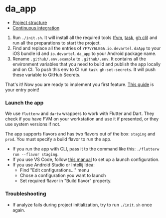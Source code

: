 # da_app

- [Project structure](docs/project_structure.md)
- [Continuous integration](docs/ci.md)

1. Run `./init.sh`. It will install all the required tools ([fvm](https://fvm.app/), [task](https://taskfile.dev/), [gh cli](https://cli.github.com/)) and run all the preparations to start the project.
2. Find and replace all the entries of `YF7VY6LB6A.io.devartel.daApp` to your iOS bundle id and `io.devartel.da_app` to your Android package name. 
3. Rename `.github/.env.example` to `.github/.env`. It contains all the environment variables that you need to build and publish the app locally and on CI. To push this env to CI run `task gh-set-secrets`. It will push these variable to GitHub Secrets.

That's it! Now you are ready to implement you first feature. [This guide](docs/feature.md) is your entry point!

### Launch the app

We use `flutterw` and `dartw` wrappers to work with Flutter and Dart. They check if you have FVM on your workstation
and use it if presented, or they use system versions if not.

The app supports flavors and has two flavors out of the box: `staging` and `prod`. 
You must specify a build flavor to run the app.
- If you run the app with CLI, pass it to the command like this: `./flutterw run --flavor staging`.
- If you use VS Code, follow [this manual](https://pub.dev/packages/signals) to set up a launch configuration.
- If you use Android Studio or Intellij Idea:
    - Find "Edit configurations..." menu
    - Chose a configuration you want to launch
    - Set required flavor in "Build flavor" property.

### Troubleshooting

- If analyze fails during project initialization, try to run `./init.sh` once again.
